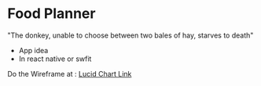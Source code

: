 # Food Planner
 "The donkey, unable to choose between two bales of hay, starves to death"


- App idea 
- In react native or swfit 

Do the Wireframe at : [Lucid Chart Link](https://lucid.app/lucidchart/6337487f-253b-4736-aae6-444a696b8164/edit?page=0_0&invitationId=inv_b056b361-7481-4e4f-9e36-9c2e58643fbb#)

